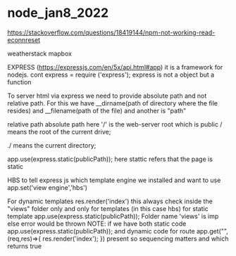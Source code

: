 # node_jan8_2022
https://stackoverflow.com/questions/18419144/npm-not-working-read-econnreset

weatherstack
mapbox


EXPRESS (https://expressjs.com/en/5x/api.html#app)
it is a framework for nodejs.
cont express = require ('express');
express is not a object  but a function

To server html via express we need to provide absolute path and not relative path.
For this we have __dirname(path of directory where the file resides) and __filename(path of the file)
and another is "path"

 <link rel='stylesheet' href='./css/styles.css'> relative path
 <link rel='stylesheet' href='/css/styles.css'> absolute path here '/' is the web-server root which is public
 / means the root of the current drive;

./ means the current directory;

app.use(express.static(publicPath)); here stattic refers that the page is static

HBS
to tell express js which template engine we installed and want to use
app.set('view engine','hbs')

For dynamic templates
res.render('index') this always check inside the "views" folder only and only for templates (in this case hbs)
for static template
app.use(express.static(publicPath));
Folder name 'views' is imp else error would be thrown
NOTE: if we have both static code
app.use(express.static(publicPath));
 and dynamic code for route
 app.get("",(req,res)=>{
    res.render('index');
})
present so sequencing matters and which returns true